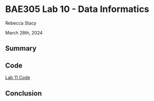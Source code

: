 # BAE305 Lab 10 - Data Informatics

Rebecca Stacy

March 28th, 2024

## Summary

## Code

[Lab 11 Code](https://github.com/Rebeccastacy/BAE305-lab11/blob/main/Lab2.ipynb)

## Conclusion
